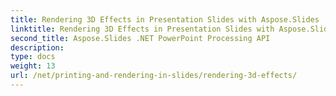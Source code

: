 ```yaml
---
title: Rendering 3D Effects in Presentation Slides with Aspose.Slides
linktitle: Rendering 3D Effects in Presentation Slides with Aspose.Slides
second_title: Aspose.Slides .NET PowerPoint Processing API
description: 
type: docs
weight: 13
url: /net/printing-and-rendering-in-slides/rendering-3d-effects/
---
```

